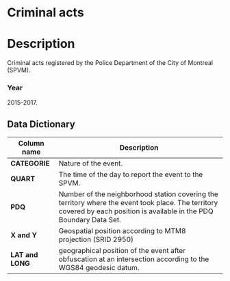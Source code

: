 
Criminal acts
===================================

# Description #  
Criminal acts registered by the Police Department of the City of Montreal (SPVM).

### Year ###
2015-2017.

## Data Dictionary ##

| Column name | Description |
|-------------|-------------|
| __CATEGORIE__ | Nature of the event. |
| __QUART__ | The time of the day to report the event to the SPVM. |
| __PDQ__ |Number of the neighborhood station covering the territory where the event took place. The territory covered by each position is available in the PDQ Boundary Data Set.|
|__X and Y__ |Geospatial position according to MTM8 projection (SRID 2950)|
| __LAT and LONG__ |geographical position of the event after obfuscation at an intersection according to the WGS84 geodesic datum.|
